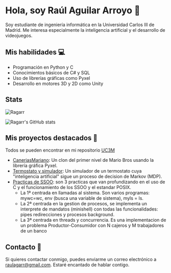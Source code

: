 # Hola, soy Raúl Aguilar Arroyo 👋

Soy estudiante de ingeniería informática en la Universidad Carlos III de Madrid. Me interesa especialmente la inteligencia artificial y el desarrollo de videojuegos.

## Mis habilidades 💻

- Programación en Python y C
- Conocimientos básicos de C# y SQL
- Uso de librerías gráficas como Pyxel
- Desarrollo en motores 3D y 2D como Unity

## Stats
<p><img align="center" src="https://github-readme-stats.vercel.app/api/top-langs?username=Ragarr&show_icons=true&locale=en&layout=compact" alt="Ragarr" /></p>

![Ragarr's GitHub stats](https://github-readme-stats.vercel.app/api?username=Ragarr&show_icons=true&theme=transparent)

## Mis proyectos destacados 🚀
Todos se pueden encontrar en mi repositorio [UC3M](https://github.com/Ragarr/UC3M)
- [CaneriasMariano](https://github.com/Ragarr/UC3M/tree/main/Proyectos%20y%20practicas/1%C2%BA/Programacion/Proyecto%20-%20Mario%20Bros): Un clon del primer nivel de Mario Bros usando la librería gráfica Pyxel.
- [Termostato y simulador](https://github.com/Ragarr/UC3M/tree/main/Proyectos%20y%20practicas/2%C2%BA/Inteligencia%20Artificial/Proyecto): Un simulador de un termostato cuya "inteligencia artificial" sigue un proceso de decision de Markov (MDP).
- [Practicas de SSOO](https://github.com/Ragarr/UC3M/tree/main/Proyectos%20y%20practicas/2%C2%BA/Sistemas%20operativos): son 3 practicas que van profundizando en el uso de C y el funcionamiento de los SSOO y el estandar POSIX. 
  - La 1ª centrada en llamadas al sistema. Son varios programas: mywc=wc, env (busca una variable de sistema), myls = ls.
  - La 2ª centrada en la gestion de procesos, se implementa un interprete de mandatos (minishell) con todas las funcionalidades: pipes redirecciones y procesos background.
  - La 3ª centrada en threads y concurrencia. Es una implementacion de un problema Productor-Consumidor con N cajeros y M trabajadores de un banco

## Contacto 📧

Si quieres contactar conmigo, puedes enviarme un correo electrónico a raulagarr@gmail.com. Estaré encantado de hablar contigo.
